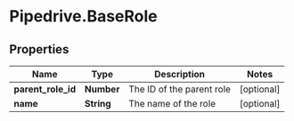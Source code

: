 # Pipedrive.BaseRole

## Properties

Name | Type | Description | Notes
------------ | ------------- | ------------- | -------------
**parent_role_id** | **Number** | The ID of the parent role | [optional] 
**name** | **String** | The name of the role | [optional] 


